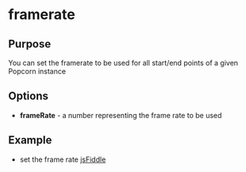 # framerate #

## Purpose ##

You can set the framerate to be used for all start/end points of a given Popcorn instance

## Options ##

* **frameRate** - a number representing the frame rate to be used

## Example ##

* set the frame rate [jsFiddle](http://jsfiddle.net/popcornjs/XEBqn/)
